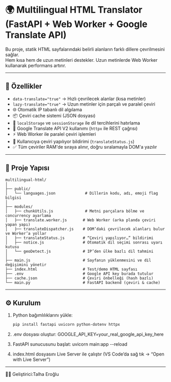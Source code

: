 # 🌍 Multilingual HTML Translator (FastAPI + Web Worker + Google Translate API)

Bu proje, statik HTML sayfalarındaki belirli alanların farklı dillere çevrilmesini sağlar.  
Hem kısa hem de uzun metinleri destekler. Uzun metinlerde Web Worker kullanarak performans artırır.

---

## 🚀 Özellikler

- `data-translate="true"` → Hızlı çevrilecek alanlar (kısa metinler)
- `lazy-translate="true"` → Uzun metinler için parçalı ve paralel çeviri
- 🌐 Otomatik IP tabanlı dil algılama
- 📦 Çeviri cache sistemi (JSON dosyası)
- 🔁 `localStorage` ve `sessionStorage` ile dil tercihlerini hatırlama
- 🎯 Google Translate API V2 kullanımı (`httpx` ile REST çağrısı)
- ⚡ Web Worker ile paralel çeviri işlemleri
- 🔔 Kullanıcıya çeviri yapılıyor bildirimi (`translateStatus.js`)
- ✅ Tüm çeviriler RAM'de sıraya alınır, doğru sıralamayla DOM'a yazılır

---

## 🧱 Proje Yapısı

```
multilingual-html/
│
├── public/
│   └── languages.json             # Dillerin kodu, adı, emoji flag bilgisi
│
├── modules/
│   ├── chunkUtils.js              # Metni parçalara bölme ve concurrency ayarlama
│   ├── translate.worker.js       # Web Worker (arka planda çeviri yapan yapı)
│   ├── translateDispatcher.js    # DOM’daki çevrilecek alanları bulur ve Worker’a yollar
│   ├── translateStatus.js        # “Çeviri yapılıyor…” bildirimi
│   ├── notice.js                 # Otomatik dil seçimi sonrası uyarı kutusu
│   └── geoDetect.js              # IP’den ülke bazlı dil tahmini
│
├── main.js                       # Sayfanın yüklenmesini ve dil değişimini yönetir
├── index.html                    # Test/demo HTML sayfası
├── .env                          # Google API key burada tutulur
├── cache.json                    # Çeviri önbelleği (hash bazlı)
└── main.py                       # FastAPI backend (çeviri & cache)
```

---

## ⚙️ Kurulum

1. Python bağımlılıklarını yükle:
   ```bash
   pip install fastapi uvicorn python-dotenv httpx

2.	.env dosyası oluştur:
    GOOGLE_API_KEY=your_real_google_api_key_here

3.	FastAPI sunucusunu başlat:
    uvicorn main:app --reload

4.	index.html dosyasını Live Server ile çalıştır (VS Code’da sağ tık → “Open with Live Server”)

---

👨‍💻 Geliştirici:Talha Eroğlu